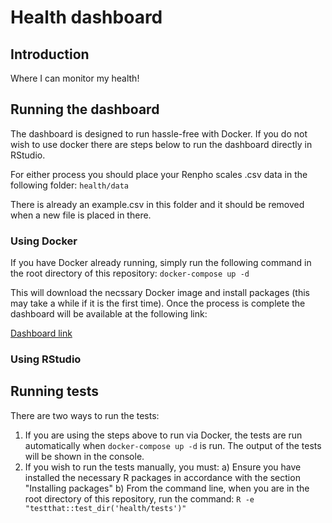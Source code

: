 # Health dashboard

## Introduction

Where I can monitor my health!

## Running the dashboard

The dashboard is designed to run hassle-free with Docker. If you do not wish to use docker
there are steps below to run the dashboard directly in RStudio.

For either process you should place your Renpho scales .csv data in the following folder:
`health/data`

There is already an example.csv in this folder and it should be removed when a new file
is placed in there.

### Using Docker

If you have Docker already running, simply run the following command in the root directory
of this repository:
`docker-compose up -d`

This will download the necssary Docker image and install packages (this may take a
while if it is the first time). Once the process is complete the dashboard will be
available at the following link:

[Dashboard link](http://localhost:5001/health)

### Using RStudio

## Running tests

There are two ways to run the tests:

1) If you are using the steps above to run via Docker, the tests are run automatically
when `docker-compose up -d` is run. The output of the tests will be shown in the console.
2) If you wish to run the tests manually, you must:
	a) Ensure you have installed the necessary R packages in accordance with the section
	"Installing packages"
	b) From the command line, when you are in the root directory of this repository,
	run the command: `R -e "testthat::test_dir('health/tests')"`